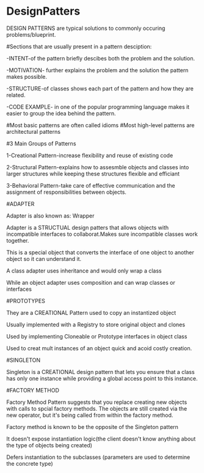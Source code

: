 # DesignPatters
DESIGN PATTERNS are typical solutions to commonly occuring problems/blueprint.




#Sections that are usually present in a pattern desciption:

-INTENT-of the pattern briefly descibes both the problem and the solution.

-MOTIVATION- further explains the problem and the solution the pattern makes possible.

-STRUCTURE-of classes shows each part of the pattern and how they are related.

-CODE EXAMPLE- in one of the popular programming language makes it easier to group the idea behind the pattern.




#Most basic patterns are often called idioms
#Most high-level patterns are architectural patterns



#3 Main Groups of Patterns

1-Creational Pattern-increase flexibility and reuse of existing code

2-Structural Pattern-explains how to assesmble objects and classes into larger structures while keeping these structures flexible and efficiant 

3-Behavioral Pattern-take care of effective communication and the assignment of responsibilities between objects.





#ADAPTER

Adapter is also known as: Wrapper 

Adapter is a STRUCTUAL design patters that allows objects with incompatible interfaces to collaborat.Makes sure incompatible classes work together. 

This is a special object that converts the interface of one object to another object so it can understand it. 

A class adapter uses inheritance and would only wrap a class

While an object adapter uses composition and can wrap classes or interfaces 



#PROTOTYPES

They are a CREATIONAL Pattern used to copy an instantized object

Usually implemented with a Registry to store original object and clones

Used by implementing Cloneable or Prototype interfaces in object class

Used to creat mult instances of an object quick and acoid costly creation. 


#SINGLETON

Singleton is a CREATIONAL design pattern that lets you ensure that a class has only one instance while providing a global access point to this instance. 

#FACTORY METHOD

Factory Method Pattern suggests that you replace creating new objects with calls to spcial factory methods. The objects are still created via the new operator, but it's being called from within the factory method. 

Factory method is known to be the opposite of the Singleton pattern

It doesn't expose instantiation logic(the client doesn't know anything about the type of objects being created)

Defers instantiation to the subclasses (parameters are used to determine the concrete type)




